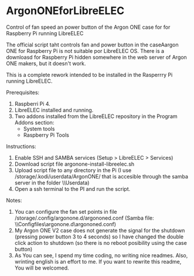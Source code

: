 # ArgonONEforLibreELEC

Control of fan speed an power button of the Argon ONE case for for Raspberry Pi running LibreELEC

The official script taht controls fan and power button in the caseAargon ONE for Raspberry Pi is not suitable por LibreELEC OS. There is a downloasd for Raspberry Pi hidden somewhere in the web server of Argon ONE makers, but it doesn't work.

This is a complete rework intended to be installed in the Rasperrry Pi running LibreELEC.

Prerequisites:
  1. Raspberri Pi 4.
  2. LibreELEC installed and running.
  3. Two addons installed from the LibreELEC repository in the Program Addons section:
      - System tools
      - Raspberry Pi Tools

Instructions:
  1. Enable SSH and SAMBA services (Setup > LibreELEC > Services)
  2. Download script file argonone-install-libreelec.sh 
  3. Upload script file to any directory in the Pi (I use /storage/.kodi/userdata/ArgonONE/ that is accesible through the samba server in the folder \\<server>\Userdata)
  4. Open a ssh terminal to the PI and run the script.

Notes:
  1. You can configure the fan set points in file /storage/.config/argonone.d/argononed.conf (Samba file: \\<server>\Configfiles\argonone.d\argononed.conf)
  2. My Argon ONE V2 case does not generate the signal for the shutdown (pressing power button 3 to 4 seconds) so I have changed the double click action to shutdown (so there is no reboot posibility using the case button)
  3. As You can see, I spend my time coding, no writing nice readmes. Also, wrinting english is an effort to me. If you want to rewrite this readme, You will be welcomed.
